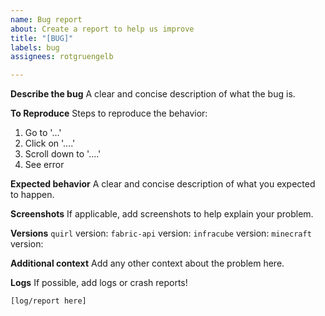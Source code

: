 ```yaml
---
name: Bug report
about: Create a report to help us improve
title: "[BUG]"
labels: bug
assignees: rotgruengelb

---
```


**Describe the bug**
A clear and concise description of what the bug is.

**To Reproduce**
Steps to reproduce the behavior:
1. Go to '...'
2. Click on '....'
3. Scroll down to '....'
4. See error

**Expected behavior**
A clear and concise description of what you expected to happen.

**Screenshots**
If applicable, add screenshots to help explain your problem.

**Versions**
`quirl` version:
`fabric-api` version:
`infracube` version: 
`minecraft` version:

**Additional context**
Add any other context about the problem here.

**Logs**
If possible, add logs or crash reports!
```
[log/report here]
```

